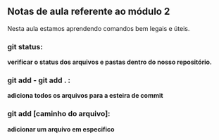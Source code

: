 ## Notas de aula referente ao módulo 2

Nesta aula estamos aprendendo comandos bem legais e úteis.


### git status:
**verificar o status dos arquivos e pastas dentro do nosso repositório.**

### git add - git add . :
**adiciona todos os arquivos para a esteira de commit**

### git add [caminho do arquivo]:
**adicionar um arquivo em especifico**
